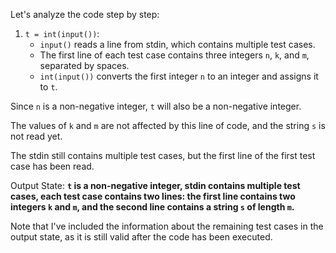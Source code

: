 Let's analyze the code step by step:

1. `t = int(input())`:
	* `input()` reads a line from stdin, which contains multiple test cases.
	* The first line of each test case contains three integers `n`, `k`, and `m`, separated by spaces.
	* `int(input())` converts the first integer `n` to an integer and assigns it to `t`.

Since `n` is a non-negative integer, `t` will also be a non-negative integer.

The values of `k` and `m` are not affected by this line of code, and the string `s` is not read yet.

The stdin still contains multiple test cases, but the first line of the first test case has been read.

Output State: **`t` is a non-negative integer, stdin contains multiple test cases, each test case contains two lines: the first line contains two integers `k` and `m`, and the second line contains a string `s` of length `m`.**

Note that I've included the information about the remaining test cases in the output state, as it is still valid after the code has been executed.